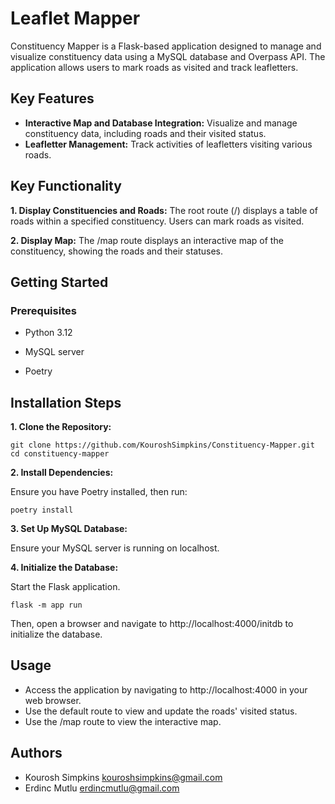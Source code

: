 # Leaflet Mapper
Constituency Mapper is a Flask-based application designed to manage and visualize constituency data using a MySQL database and Overpass API. The application allows users to mark roads as visited and track leafletters.

## Key Features
- **Interactive Map and Database Integration:** Visualize and manage constituency data, including roads and their visited status.
- **Leafletter Management:** Track activities of leafletters visiting various roads.

## Key Functionality

**1. Display Constituencies and Roads:**
The root route (/) displays a table of roads within a specified constituency. Users can mark roads as visited.

**2. Display Map:** The /map route displays an interactive map of the constituency, showing the roads and their statuses.

## Getting Started

### Prerequisites
- Python 3.12

- MySQL server

- Poetry

## Installation Steps

**1. Clone the Repository:**
```
git clone https://github.com/KouroshSimpkins/Constituency-Mapper.git
cd constituency-mapper
```

**2. Install Dependencies:**

Ensure you have Poetry installed, then run:
```
poetry install
```

**3. Set Up MySQL Database:**

Ensure your MySQL server is running on localhost. 

**4. Initialize the Database:**

Start the Flask application.
```
flask -m app run
```
Then, open a browser and navigate to http://localhost:4000/initdb to initialize the database.

## Usage
- Access the application by navigating to http://localhost:4000 in your web browser.
- Use the default route to view and update the roads' visited status.
- Use the /map route to view the interactive map.

## Authors
- Kourosh Simpkins kouroshsimpkins@gmail.com
- Erdinc Mutlu erdincmutlu@gmail.com
